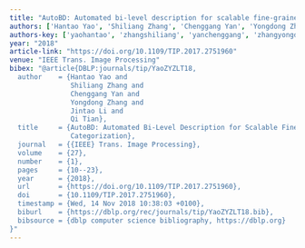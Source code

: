 ```yaml
---
title: "AutoBD: Automated bi-level description for scalable fine-grained visual categorization"
authors: ['Hantao Yao', 'Shiliang Zhang', 'Chenggang Yan', 'Yongdong Zhang', 'Jintao Li', 'Qi Tian 0001']
authors-key: ['yaohantao', 'zhangshiliang', 'yanchenggang', 'zhangyongdong', 'lijintao', 'tianqi']
year: "2018"
article-link: "https://doi.org/10.1109/TIP.2017.2751960"
venue: "IEEE Trans. Image Processing"
bibex: "@article{DBLP:journals/tip/YaoZYZLT18,
  author    = {Hantao Yao and
               Shiliang Zhang and
               Chenggang Yan and
               Yongdong Zhang and
               Jintao Li and
               Qi Tian},
  title     = {AutoBD: Automated Bi-Level Description for Scalable Fine-Grained Visual
               Categorization},
  journal   = {{IEEE} Trans. Image Processing},
  volume    = {27},
  number    = {1},
  pages     = {10--23},
  year      = {2018},
  url       = {https://doi.org/10.1109/TIP.2017.2751960},
  doi       = {10.1109/TIP.2017.2751960},
  timestamp = {Wed, 14 Nov 2018 10:38:03 +0100},
  biburl    = {https://dblp.org/rec/journals/tip/YaoZYZLT18.bib},
  bibsource = {dblp computer science bibliography, https://dblp.org}
}"
---
```

